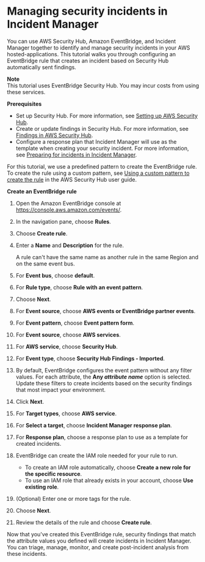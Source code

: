 # Managing security incidents in Incident Manager<a name="tutorials-security"></a>

You can use AWS Security Hub, Amazon EventBridge, and Incident Manager together to identify and manage security incidents in your AWS hosted\-applications\. This tutorial walks you through configuring an EventBridge rule that creates an incident based on Security Hub automatically sent findings\.

**Note**  
This tutorial uses EventBridge Security Hub\. You may incur costs from using these services\.

**Prerequisites**
+ Set up Security Hub\. For more information, see [Setting up AWS Security Hub](https://docs.aws.amazon.com/securityhub/latest/userguide/securityhub-settingup.html)\.
+ Create or update findings in Security Hub\. For more information, see [Findings in AWS Security Hub](https://docs.aws.amazon.com/securityhub/latest/userguide/securityhub-findings.html)\.
+ Configure a response plan that Incident Manager will use as the template when creating your security incident\. For more information, see [Preparing for incidents in Incident Manager](incident-response.md)\.

For this tutorial, we use a predefined pattern to create the EventBridge rule\. To create the rule using a custom pattern, see [Using a custom pattern to create the rule](https://docs.aws.amazon.com/securityhub/latest/userguide/securityhub-cwe-all-findings.html#securityhub-cwe-all-findings-custom-pattern) in the AWS Security Hub user guide\.

**Create an EventBridge rule**

1. Open the Amazon EventBridge console at [https://console\.aws\.amazon\.com/events/](https://console.aws.amazon.com/events/)\.

1. In the navigation pane, choose **Rules**\.

1. Choose **Create rule**\.

1. Enter a **Name** and **Description** for the rule\.

   A rule can't have the same name as another rule in the same Region and on the same event bus\.

1. For **Event bus**, choose **default**\.

1. For **Rule type**, choose **Rule with an event pattern**\.

1. Choose **Next**\.

1. For **Event source**, choose **AWS events or EventBridge partner events**\.

1. For **Event pattern**, choose **Event pattern form**\.

1. For **Event source**, choose **AWS services**\.

1. For **AWS service**, choose **Security Hub**\.

1. For **Event type**, choose **Security Hub Findings \- Imported**\.

1. By default, EventBridge configures the event pattern without any filter values\. For each attribute, the **Any *attribute name*** option is selected\. Update these filters to create incidents based on the security findings that most impact your environment\. 

1. Click **Next**\.

1. For **Target types**, choose **AWS service**\.

1. For **Select a target**, choose **Incident Manager response plan**\.

1. For **Response plan**, choose a response plan to use as a template for created incidents\.

1. EventBridge can create the IAM role needed for your rule to run\.
   + To create an IAM role automatically, choose **Create a new role for the specific resource**\.
   + To use an IAM role that already exists in your account, choose **Use existing role**\.

1. \(Optional\) Enter one or more tags for the rule\.

1. Choose **Next**\.

1. Review the details of the rule and choose **Create rule**\.

Now that you've created this EventBridge rule, security findings that match the attribute values you defined will create incidents in Incident Manager\. You can triage, manage, monitor, and create post\-incident analysis from these incidents\.